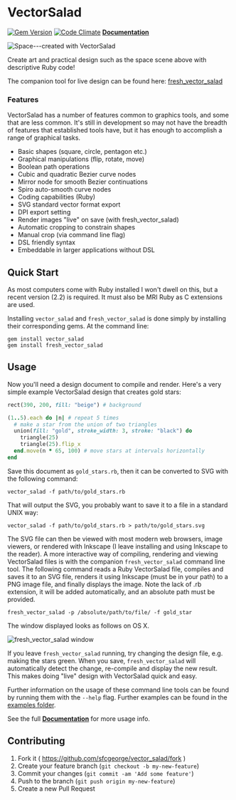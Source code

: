 # VectorSalad

[![Gem Version](https://badge.fury.io/rb/vector_salad.svg)](http://badge.fury.io/rb/vector_salad)
[![Code Climate](https://codeclimate.com/github/sfcgeorge/vector_salad/badges/gpa.svg)](https://codeclimate.com/github/sfcgeorge/vector_salad)
[**Documentation**](http://sfcgeorge.github.io/vector_salad/doc/)

![Space---created with VectorSalad](https://raw.githubusercontent.com/sfcgeorge/vector_salad/gh-pages/examples/space.png)

Create art and practical design such as the space scene above with descriptive Ruby code!

The companion tool for live design can be found here: [fresh_vector_salad](https://github.com/sfcgeorge/fresh_vector_salad)


### Features

VectorSalad has a number of features common to graphics tools, and some that are less common. It's still in development so may not have the breadth of features that established tools have, but it has enough to accomplish a range of graphical tasks.

* Basic shapes (square, circle, pentagon etc.)
* Graphical manipulations (flip, rotate, move)
* Boolean path operations
* Cubic and quadratic Bezier curve nodes
* Mirror node for smooth Bezier continuations
* Spiro auto-smooth curve nodes
* Coding capabilities (Ruby)
* SVG standard vector format export
* DPI export setting
* Render images "live" on save (with fresh_vector_salad)
* Automatic cropping to constrain shapes
* Manual crop (via command line flag)
* DSL friendly syntax
* Embeddable in larger applications without DSL


## Quick Start

As most computers come with Ruby installed I won't dwell on this, but a recent version (2.2) is required. It must also be MRI Ruby as C extensions are used.

Installing `vector_salad` and `fresh_vector_salad` is done simply by installing their corresponding gems. At the command line:

```
gem install vector_salad
gem install fresh_vector_salad
```


## Usage

Now you'll need a design document to compile and render. Here's a very simple example VectorSalad design that creates gold stars:

```ruby
rect(390, 200, fill: "beige") # background

(1..5).each do |n| # repeat 5 times
  # make a star from the union of two triangles 
  union(fill: "gold", stroke_width: 3, stroke: "black") do
    triangle(25)
    triangle(25).flip_x
  end.move(n * 65, 100) # move stars at intervals horizontally 
end
```

Save this document as `gold_stars.rb`, then it can be converted to SVG with the following command:

```
vector_salad -f path/to/gold_stars.rb
```

That will output the SVG, you probably want to save it to a file in a standard UNIX way:

```
vector_salad -f path/to/gold_stars.rb > path/to/gold_stars.svg
```

The SVG file can then be viewed with most modern web browsers, image viewers, or rendered with Inkscape (I leave installing and using Inkscape to the reader). A more interactive way of compiling, rendering and viewing VectorSalad files is with the companion `fresh_vector_salad` command line tool. The following command reads a Ruby VectorSalad file, compiles and saves it to an SVG file, renders it using Inkscape (must be in your path) to a PNG image file, and finally displays the image. Note the lack of .rb extension, it will be added automatically, and an absolute path must be provided.

```
fresh_vector_salad -p /absolute/path/to/file/ -f gold_star
```

The window displayed looks as follows on OS X. 

![fresh\_vector\_salad window](https://raw.githubusercontent.com/sfcgeorge/vector_salad/gh-pages/examples/fresh_vector_salad_gui.png)

If you leave `fresh_vector_salad` running, try changing the design file, e.g. making the stars green. When you save, `fresh_vector_salad` will automatically detect the change, re-compile and display the new result. This makes doing "live" design with VectorSalad quick and easy. 

Further information on the usage of these command line tools can be found by running them with the `--help` flag. Further examples can be found in the [examples folder](examples).

See the full [**Documentation**](http://sfcgeorge.github.io/vector_salad/doc/) for more usage info.


## Contributing

1. Fork it ( https://github.com/sfcgeorge/vector_salad/fork )
2. Create your feature branch (`git checkout -b my-new-feature`)
3. Commit your changes (`git commit -am 'Add some feature'`)
4. Push to the branch (`git push origin my-new-feature`)
5. Create a new Pull Request
